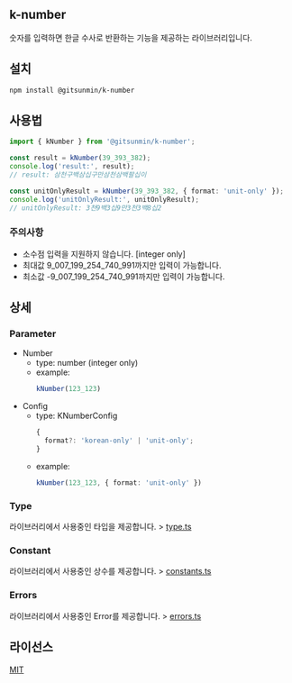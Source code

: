## k-number

숫자를 입력하면 한글 수사로 반환하는 기능을 제공하는 라이브러리입니다.

## 설치

```bash
npm install @gitsunmin/k-number
```

## 사용법

```ts
import { kNumber } from '@gitsunmin/k-number';

const result = kNumber(39_393_382);
console.log('result:', result);
// result: 삼천구백삼십구만삼천삼백팔십이

const unitOnlyResult = kNumber(39_393_382, { format: 'unit-only' });
console.log('unitOnlyResult:', unitOnlyResult);
// unitOnlyResult: 3천9백3십9만3천3백8십2
```

### 주의사항
- 소수점 입력을 지원하지 않습니다. [integer only]
- 최대값 9_007_199_254_740_991까지만 입력이 가능합니다. 
- 최소값 -9_007_199_254_740_991까지만 입력이 가능합니다. 

## 상세

### Parameter
- Number
  - type: number (integer only)
  - example:
    ```ts
    kNumber(123_123)
    ```
- Config
  - type: KNumberConfig
    ```ts
    {
      format?: 'korean-only' | 'unit-only';
    }
    ``` 
  - example: 
    ```ts
    kNumber(123_123, { format: 'unit-only' })
    ```

### Type
라이브러리에서 사용중인 타입을 제공합니다. > [type.ts](https://github.com/gitsunmin/k-number/blob/master/src/types/index.ts)

### Constant
라이브러리에서 사용중인 상수를 제공합니다. > [constants.ts](https://github.com/gitsunmin/k-number/blob/master/src/constants/index.ts)

### Errors
라이브러리에서 사용중인 Error를 제공합니다. > [errors.ts](https://github.com/gitsunmin/k-number/blob/master/src/errors.ts)

## 라이선스

[MIT](./LICENSE)
